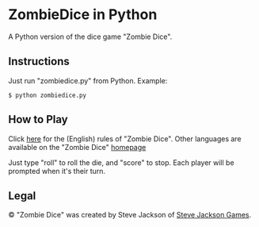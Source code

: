 ZombieDice in Python
==========

A Python version of the dice game "Zombie Dice".

Instructions
------------

Just run "zombiedice.py" from Python.  Example:

```
$ python zombiedice.py
````

How to Play
-----------

Click [here](http://www.sjgames.com/dice/zombiedice/img/ZDRules_English.pdf) for the (English) rules of "Zombie Dice".  Other languages are available on the "Zombie Dice" [homepage](http://www.sjgames.com/dice/zombiedice/)

Just type "roll" to roll the die, and "score" to stop.  Each player will be prompted when it's their turn.

Legal
-----

&copy; "Zombie Dice" was created by Steve Jackson of [Steve Jackson Games](http://www.sjgames.com/).